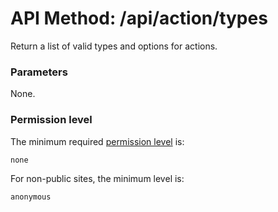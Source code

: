 # API Method: /api/action/types
Return a list of valid types and options for actions.

### Parameters

None.

### Permission level 

The minimum required [permission level](index#permission-level) is:

    none

For non-public sites, the minimum level is:

    anonymous
